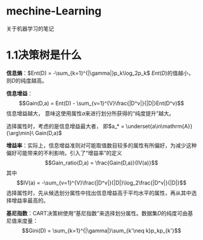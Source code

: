 # mechine-Learning
关于机器学习的笔记 

# 1.1决策树是什么
**信息熵**：$Ent(D) = -\sum_{k=1}^{|\gamma|}p_k\log_2p_k$
$Ent(D)$的值越小，则$D$的纯度越高。

**信息增益**：
$$Gain(D,a) = Ent(D) - \sum_{v=1}^{V}\frac{|D^v|}{|D|}Ent(D^v)$$
信息增益越大， 意味这使用属性$a$来进行划分所获得的“纯度提升”越大。

选择属性时，考虑的是信息增益最大者， 即$a_* = \underset{a\in\mathrm{A}}{\arg\min}\ Gain(D,a)$

**增益率**：实际上，信息增益准则对可能取值数目较多的属性有所偏好，为减少这种偏好可能带来的不利影响，引入了“增益率”的定义
$$Gain_ratio(D,a) = \frac{Gain(D,a)}{IV(a)}$$
其中$$IV(a) = -\sum_{v=1}^{V}\frac{|D^v|}{|D|}\log_2\frac{|D^v|}{|D|}$$
选择属性时，先从候选划分属性中找出信息增益高于平均水平的属性，再从其中选择增益率最高的。

**基尼指数**：CART决策树使用“基尼指数”来选择划分属性。数据集$D$的纯度可由基尼值来度量：
$$Gini(D) = \sum_{k=1}^{|\gamma|}\sum_{k'\neq k}p_kp_{k'}$$


